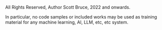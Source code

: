 All Rights Reserved, Author Scott Bruce, 2022 and onwards.

In particular, no code samples or included works may be used as training material for any machine learning, AI, LLM, etc, etc system.
